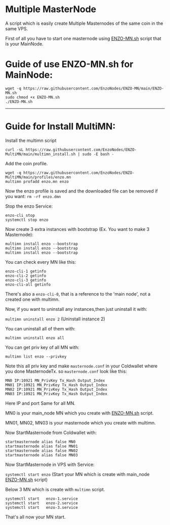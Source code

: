 # Multiple MasterNode

A script which is easily create Multiple Masternodes of the same coin in the same VPS.

First of all you have to start one masternode using <a href="https://github.com/EnzoNodes/ENZO-MN/blob/main/ENZO-MN.sh">ENZO-MN.sh</a> script that is your MainNode.

# Guide of use ENZO-MN.sh for MainNode:

```
wget -q https://raw.githubusercontent.com/EnzoNodes/ENZO-MN/main/ENZO-MN.sh
sudo chmod +x ENZO-MN.sh
./ENZO-MN.sh
```
***

# Guide for Install MultiMN:

Install the multimn script 

`curl -sL https://raw.githubusercontent.com/EnzoNodes/ENZO-MultiMN/main/multimn_install.sh | sudo -E bash -`

Add the coin profile.
```
wget -q https://raw.githubusercontent.com/EnzoNodes/ENZO-MultiMN/main/profiles/enzo.mn
multimn profadd enzo.mn enzo
```
Now the enzo profile is saved and the downloaded file can be removed if you want: `rm -rf enzo.dmn`

Stop the enzo Service:
```
enzo-cli stop
systemctl stop enzo
```
Now create 3 extra instances with bootstrap (Ex. You want to make 3 Masternode):
```
multimn install enzo --bootstrap
multimn install enzo --bootstrap
multimn install enzo --bootstrap
```
You can check every MN like this:
```
enzo-cli-1 getinfo
enzo-cli-2 getinfo
enzo-cli-3 getinfo
enzo-cli-all getinfo
```
There's also a `enzo-cli-0`, that is a reference to the 'main node', not a created one with multimn.

Now, if you want to uninstall any instances,then just uninstall it with:

`multimn uninstall enzo 2` (Uninstall instance 2)

You can uninstall all of them with:

`multimn uninstall enzo all`


You can get priv key of all MN with:

`multimn list enzo --privkey`


Note this all priv key and make `masternode.conf` in your Coldwallet where you done MasternodeTx.
so `masternode.conf` look like this:
```
MN0 IP:10921 MN_PrivKey Tx_Hash Output_Index
MN01 IP:10921 MN_PrivKey Tx_Hash Output_Index
MN02 IP:10921 MN_PrivKey Tx_Hash Output_Index
MN03 IP:10921 MN_PrivKey Tx_Hash Output_Index
```

Here IP and port Same for all MN.

MN0 is your main_node MN which you create with <a href="https://github.com/EnzoNodes/ENZO-MN/blob/main/ENZO-MN.sh">ENZO-MN.sh</a> script.

MN01, MN02, MN03 is your masternode which you create with multimn.


Now StartMasternode from Coldwallet with:
```
startmasternode alias false MN0
startmasternode alias false MN01
startmasternode alias false MN02
startmasternode alias false MN03
```

Now StartMasternode in VPS with Service:

`systemctl start enzo` (Start your MN which is create with main_node <a href="https://github.com/EnzoNodes/ENZO-MN/blob/main/ENZO-MN.sh">ENZO-MN.sh</a> script)

Below 3 MN which is create with `multimn` script.
```
systemctl start   enzo-1.service
systemctl start   enzo-2.service
systemctl start   enzo-3.service
```

That's all now your MN start.


